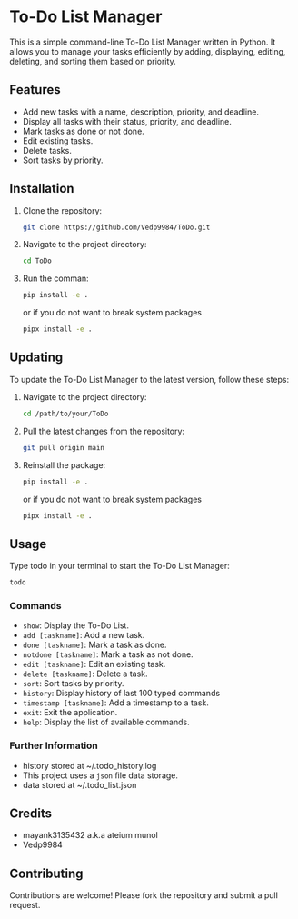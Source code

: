 # To-Do List Manager

This is a simple command-line To-Do List Manager written in Python. It allows you to manage your tasks efficiently by adding, displaying, editing, deleting, and sorting them based on priority.

## Features

- Add new tasks with a name, description, priority, and deadline.
- Display all tasks with their status, priority, and deadline.
- Mark tasks as done or not done.
- Edit existing tasks.
- Delete tasks.
- Sort tasks by priority.

## Installation

1. Clone the repository:
    ```sh
    git clone https://github.com/Vedp9984/ToDo.git
    ```
2. Navigate to the project directory:
    ```sh
    cd ToDo
    ```
3. Run the comman:
    ```sh
    pip install -e .
    ```
    or if you do not want to break system packages
    ```sh
    pipx install -e .
    ```
## Updating

To update the To-Do List Manager to the latest version, follow these steps:

1. Navigate to the project directory:
    ```sh
    cd /path/to/your/ToDo
    ```
2. Pull the latest changes from the repository:
    ```sh
    git pull origin main
    ```
3. Reinstall the package:
    ```sh
    pip install -e .
    ```
    or if you do not want to break system packages
    ```sh
    pipx install -e .
    ```

## Usage

Type todo in your terminal to start the To-Do List Manager:
```sh
todo
```

### Commands

- `show`: Display the To-Do List.
- `add [taskname]`: Add a new task.
- `done [taskname]`: Mark a task as done.
- `notdone [taskname]`: Mark a task as not done.
- `edit [taskname]`: Edit an existing task.
- `delete [taskname]`: Delete a task.
- `sort`: Sort tasks by priority.
- `history`: Display history of last 100 typed commands
- `timestamp [taskname]`: Add a timestamp to a task.
- `exit`: Exit the application.
- `help`: Display the list of available commands.

### Further Information
- history stored at ~/.todo_history.log
- This project uses a `json` file data storage.
- data stored at ~/.todo_list.json

## Credits
- mayank3135432 a.k.a ateium munol
- Vedp9984
## Contributing

Contributions are welcome! Please fork the repository and submit a pull request.


